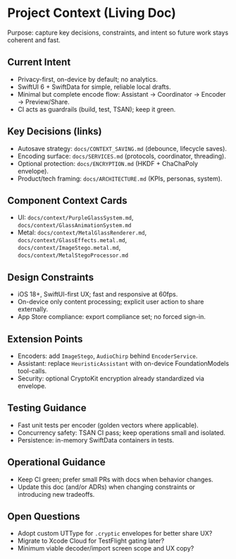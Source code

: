# Project Context (Living Doc)

Purpose: capture key decisions, constraints, and intent so future work stays coherent and fast.

## Current Intent
- Privacy-first, on-device by default; no analytics.
- SwiftUI 6 + SwiftData for simple, reliable local drafts.
- Minimal but complete encode flow: Assistant → Coordinator → Encoder → Preview/Share.
- CI acts as guardrails (build, test, TSAN); keep it green.

## Key Decisions (links)
- Autosave strategy: `docs/CONTEXT_SAVING.md` (debounce, lifecycle saves).
- Encoding surface: `docs/SERVICES.md` (protocols, coordinator, threading).
- Optional protection: `docs/ENCRYPTION.md` (HKDF + ChaChaPoly envelope).
- Product/tech framing: `docs/ARCHITECTURE.md` (KPIs, personas, system).

## Component Context Cards
- UI: `docs/context/PurpleGlassSystem.md`, `docs/context/GlassAnimationSystem.md`
- Metal: `docs/context/MetalGlassRenderer.md`, `docs/context/GlassEffects.metal.md`, `docs/context/ImageStego.metal.md`, `docs/context/MetalStegoProcessor.md`

## Design Constraints
- iOS 18+, SwiftUI-first UX; fast and responsive at 60fps.
- On-device only content processing; explicit user action to share externally.
- App Store compliance: export compliance set; no forced sign-in.

## Extension Points
- Encoders: add `ImageStego`, `AudioChirp` behind `EncoderService`.
- Assistant: replace `HeuristicAssistant` with on-device FoundationModels tool-calls.
- Security: optional CryptoKit encryption already standardized via envelope.

## Testing Guidance
- Fast unit tests per encoder (golden vectors where applicable).
- Concurrency safety: TSAN CI pass; keep operations small and isolated.
- Persistence: in-memory SwiftData containers in tests.

## Operational Guidance
- Keep CI green; prefer small PRs with docs when behavior changes.
- Update this doc (and/or ADRs) when changing constraints or introducing new tradeoffs.

## Open Questions
- Adopt custom UTType for `.cryptic` envelopes for better share UX?
- Migrate to Xcode Cloud for TestFlight gating later?
- Minimum viable decoder/import screen scope and UX copy?
